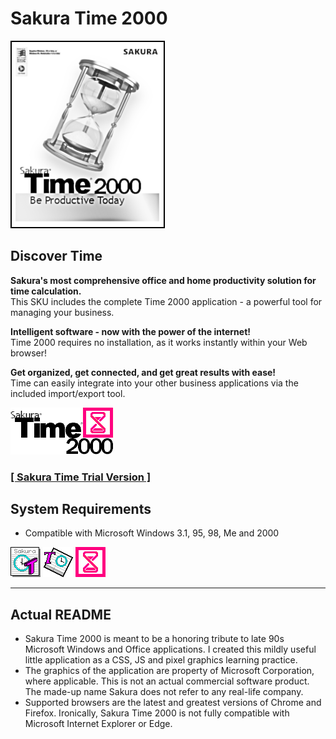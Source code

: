 # Sakura Time 2000

![Sakura Time 2000 box art](./assets/boxart-photocopy.png?raw=true "Sakura Time 2000")

## Discover Time

**Sakura's most comprehensive office and home productivity solution for time calculation.**  
This SKU includes the complete Time 2000 application - a powerful tool for managing your business.

**Intelligent software - now with the power of the internet!**  
Time 2000 requires no installation, as it works instantly within your Web browser!

**Get organized, get connected, and get great results with ease!**  
Time can easily integrate into your other business applications via the included import/export tool.

![Sakura Time 2000 full logo](./assets/full.png?raw=true "Sakura Time 2000")

### [**[ Sakura Time Trial Version ]**](https://tatuarvela.github.io/time-2000/)

## System Requirements

* Compatible with Microsoft Windows 3.1, 95, 98, Me and 2000

![Sakura Time 3](./assets/48-3.png?raw=true "Sakura Time 3") ![Sakura Time 97](./assets/48-97.png?raw=true "Sakura Time 97") ![Sakura Time 2000](./assets/48.png?raw=true "Sakura Time 2000")

---

## Actual README

* Sakura Time 2000 is meant to be a honoring tribute to late 90s Microsoft Windows and Office applications. I created this mildly useful little application as a CSS, JS and pixel graphics learning practice.
* The graphics of the application are property of Microsoft Corporation, where applicable. This is not an actual commercial software product. The made-up name Sakura does not refer to any real-life company.
* Supported browsers are the latest and greatest versions of Chrome and Firefox. Ironically, Sakura Time 2000 is not fully compatible with Microsoft Internet Explorer or Edge.
